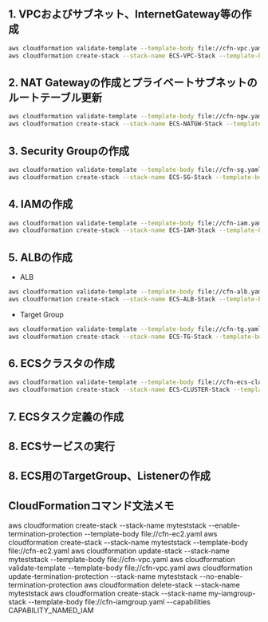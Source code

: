 ## 1. VPCおよびサブネット、InternetGateway等の作成
```sh
aws cloudformation validate-template --template-body file://cfn-vpc.yaml
aws cloudformation create-stack --stack-name ECS-VPC-Stack --template-body file://cfn-vpc.yaml
```

## 2. NAT Gatewayの作成とプライベートサブネットのルートテーブル更新
```sh
aws cloudformation validate-template --template-body file://cfn-ngw.yaml
aws cloudformation create-stack --stack-name ECS-NATGW-Stack --template-body file://cfn-ngw.yaml
```

## 3. Security Groupの作成
```sh
aws cloudformation validate-template --template-body file://cfn-sg.yaml
aws cloudformation create-stack --stack-name ECS-SG-Stack --template-body file://cfn-sg.yaml
```
## 4. IAMの作成
```sh
aws cloudformation validate-template --template-body file://cfn-iam.yaml
aws cloudformation create-stack --stack-name ECS-IAM-Stack --template-body file://cfn-iam.yaml --capabilities CAPABILITY_NAMED_IAM
```

## 5. ALBの作成
* ALB
```sh
aws cloudformation validate-template --template-body file://cfn-alb.yaml
aws cloudformation create-stack --stack-name ECS-ALB-Stack --template-body file://cfn-alb.yaml
```
* Target Group
```sh
aws cloudformation validate-template --template-body file://cfn-tg.yaml
aws cloudformation create-stack --stack-name ECS-TG-Stack --template-body file://cfn-tg.yaml
```
## 6. ECSクラスタの作成
```sh
aws cloudformation validate-template --template-body file://cfn-ecs-cluster.yaml
aws cloudformation create-stack --stack-name ECS-CLUSTER-Stack --template-body file://cfn-ecs-cluster.yaml
```

## 7. ECSタスク定義の作成

## 8. ECSサービスの実行
## 8. ECS用のTargetGroup、Listenerの作成


## CloudFormationコマンド文法メモ
aws cloudformation create-stack --stack-name myteststack --enable-termination-protection --template-body file://cfn-ec2.yaml
aws cloudformation create-stack --stack-name myteststack --template-body file://cfn-ec2.yaml
aws cloudformation update-stack --stack-name myteststack --template-body file://cfn-vpc.yaml
aws cloudformation validate-template --template-body file://cfn-vpc.yaml
aws cloudformation update-termination-protection --stack-name myteststack --no-enable-termination-protection
aws cloudformation delete-stack --stack-name myteststack
aws cloudformation create-stack --stack-name my-iamgroup-stack --template-body file://cfn-iamgroup.yaml --capabilities CAPABILITY_NAMED_IAM